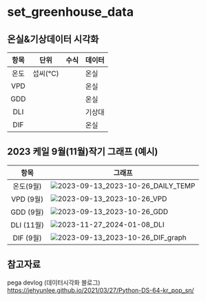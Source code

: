 # set_greenhouse_data

## 온실&기상데이터 시각화 
|       항목        | 단위     | 수식 | 데이터 |
|:---:|--------|----|-----|
|       온도        | 섭씨(°C) |    | 온실  |
|       VPD       |        |    | 온실  |
|       GDD       |        |    | 온실  |
|       DLI       |        |    | 기상대 |
|       DIF       |        |    | 온실  |

## 2023 케일 9월(11월)작기 그래프 (예시)
|      항목      | 그래프                                                                                                                                  |
|:------------:|----------------------------------------------------------------------------------------------------------------------------------------------|
|    온도(9월)    | ![2023-09-13_2023-10-26_DAILY_TEMP](https://github.com/Yanghuiwon22/weather_figs_2023/assets/127187225/64e44f1d-27bd-4f0c-8d67-76e156bcb480) |
|   VPD (9월)   | ![2023-09-13_2023-10-26_VPD](https://github.com/Yanghuiwon22/weather_figs_2023/assets/127187225/08de38de-f6f3-4c3f-bff6-a97cb76dee14)        |
|   GDD (9월)   | ![2023-09-13_2023-10-26_GDD](https://github.com/Yanghuiwon22/weather_figs_2023/assets/127187225/35565fd4-b837-46b7-8535-7b1757c8392d)        |
|  DLI (11월)   | ![2023-11-27_2024-01-08_DLI](https://github.com/Yanghuiwon22/weather_figs_2023/assets/127187225/14b83ccd-10a8-40db-a936-b6b74dd6baea)        |
|   DIF (9월)   |  ![2023-09-13_2023-10-26_DIF_graph](https://github.com/Yanghuiwon22/weather_figs_2023/assets/127187225/2a7586a9-9a63-418c-8827-b3617e4f3180) |

## 참고자료
pega devlog (데이터시각화 블로그)
https://jehyunlee.github.io/2021/03/27/Python-DS-64-kr_pop_sn/

